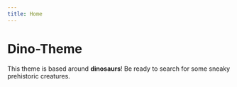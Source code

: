 ```yaml
---
title: Home
---
```


# Dino-Theme
This theme is based around **dinosaurs**! Be ready to search for some sneaky prehistoric creatures.
